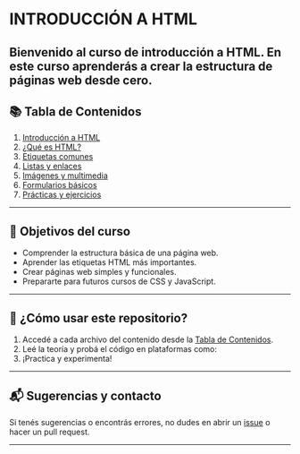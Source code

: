 # INTRODUCCIÓN A HTML

Bienvenido al curso de introducción a HTML. En este curso aprenderás a crear la estructura de páginas web desde cero.
---

## 📚 Tabla de Contenidos

1. [Introducción a HTML](https://github.com/disenioWeb2025/intro_html/blob/main/Introduccion.md)
2. [¿Qué es HTML?](https://github.com/disenioWeb2025/intro_html/blob/main/que_%20es_HTML.md)
3. [Etiquetas comunes](https://github.com/disenioWeb2025/intro_html/blob/main/Etiquetas.md)
4. [Listas y enlaces](https://github.com/disenioWeb2025/intro_html/blob/main/Listas_y_Enlaces.md)
5. [Imágenes y multimedia](https://github.com/disenioWeb2025/intro_html/blob/main/Multimedia.md)
6. [Formularios básicos](https://github.com/disenioWeb2025/intro_html/blob/main/Formularios.md)
7. [Prácticas y ejercicios](https://github.com/disenioWeb2025/intro_html/blob/main/Ejercicios.md)

---

## 🎯 Objetivos del curso

- Comprender la estructura básica de una página web.
- Aprender las etiquetas HTML más importantes.
- Crear páginas web simples y funcionales.
- Prepararte para futuros cursos de CSS y JavaScript.

---

## 🚀 ¿Cómo usar este repositorio?

1. Accedé a cada archivo del contenido desde la [Tabla de Contenidos](#tabla-de-contenidos).
2. Leé la teoría y probá el código en plataformas como:
3. ¡Practica y experimenta!

---

## 📬 Sugerencias y contacto

Si tenés sugerencias o encontrás errores, no dudes en abrir un [issue](https://github.com/disenioWeb2025/intro_html/issues) o hacer un pull request.

---


